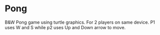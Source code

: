 # Pong
B&amp;W Pong game using turtle graphics. For 2 players on same device. P1 uses W and S while p2 uses Up and Down arrow to move.
